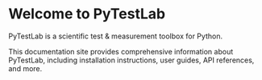 # Welcome to PyTestLab

PyTestLab is a scientific test & measurement toolbox for Python.

This documentation site provides comprehensive information about PyTestLab, including installation instructions, user guides, API references, and more.